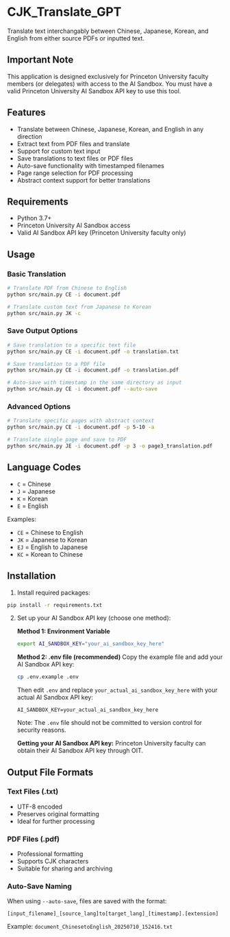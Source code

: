 # CJK_Translate_GPT
Translate text interchangably between Chinese, Japanese, Korean, and English from either source PDFs or inputted text.

## Important Note
This application is designed exclusively for Princeton University faculty members (or delegates) with access to the AI Sandbox. You must have a valid Princeton University AI Sandbox API key to use this tool.

## Features
- Translate between Chinese, Japanese, Korean, and English in any direction
- Extract text from PDF files and translate
- Support for custom text input
- Save translations to text files or PDF files
- Auto-save functionality with timestamped filenames
- Page range selection for PDF processing
- Abstract context support for better translations

## Requirements
- Python 3.7+
- Princeton University AI Sandbox access
- Valid AI Sandbox API key (Princeton University faculty only)

## Usage

### Basic Translation
```bash
# Translate PDF from Chinese to English
python src/main.py CE -i document.pdf

# Translate custom text from Japanese to Korean
python src/main.py JK -c
```

### Save Output Options
```bash
# Save translation to a specific text file
python src/main.py CE -i document.pdf -o translation.txt

# Save translation to a PDF file
python src/main.py CE -i document.pdf -o translation.pdf

# Auto-save with timestamp in the same directory as input
python src/main.py CE -i document.pdf --auto-save
```

### Advanced Options
```bash
# Translate specific pages with abstract context
python src/main.py CE -i document.pdf -p 5-10 -a

# Translate single page and save to PDF
python src/main.py JE -i document.pdf -p 3 -o page3_translation.pdf
```

## Language Codes
- `C` = Chinese
- `J` = Japanese
- `K` = Korean
- `E` = English

Examples:
- `CE` = Chinese to English
- `JK` = Japanese to Korean
- `EJ` = English to Japanese
- `KC` = Korean to Chinese

## Installation

1. Install required packages:
```bash
pip install -r requirements.txt
```

2. Set up your AI Sandbox API key (choose one method):

   **Method 1: Environment Variable**
   ```bash
   export AI_SANDBOX_KEY="your_ai_sandbox_key_here"
   ```

   **Method 2: .env file (recommended)**
   Copy the example file and add your AI Sandbox API key:
   ```bash
   cp .env.example .env
   ```
   Then edit `.env` and replace `your_actual_ai_sandbox_key_here` with your actual AI Sandbox API key:
   ```env
   AI_SANDBOX_KEY=your_actual_ai_sandbox_key_here
   ```
   
   Note: The `.env` file should not be committed to version control for security reasons.
   
   **Getting your AI Sandbox API key:**
   Princeton University faculty can obtain their AI Sandbox API key through OIT.

## Output File Formats

### Text Files (.txt)
- UTF-8 encoded
- Preserves original formatting
- Ideal for further processing

### PDF Files (.pdf)
- Professional formatting
- Supports CJK characters
- Suitable for sharing and archiving

### Auto-Save Naming
When using `--auto-save`, files are saved with the format:
```
[input_filename]_[source_lang]to[target_lang]_[timestamp].[extension]
```

Example: `document_ChinesetoEnglish_20250710_152416.txt`
